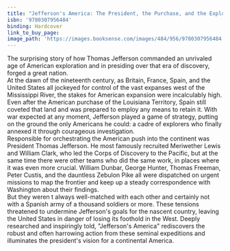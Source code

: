```yaml
---
title: "Jefferson's America: The President, the Purchase, and the Explorers Who Transformed a Nation"
isbn: '9780307956484'
binding: Hardcover
link_to_buy_page:
image_path: 'https://images.booksense.com/images/484/956/9780307956484.jpg'
---
```



The surprising story of how Thomas Jefferson commanded an unrivaled age of American exploration and in presiding over that era of discovery, forged a great nation.&nbsp;
<br>At the dawn of the nineteenth century, as Britain, France, Spain, and the United States all jockeyed for control of the vast expanses west of the Mississippi River, the stakes for American expansion were incalculably high. Even after the American purchase of the Louisiana Territory, Spain still coveted that land and was prepared to employ any means to retain it. With war expected at any moment, Jefferson played a game of strategy, putting on the ground the only Americans he could: a cadre of explorers who finally annexed it through courageous investigation.&nbsp;
<br>Responsible for orchestrating the American push into the continent was President Thomas Jefferson. He most famously recruited Meriwether Lewis and William Clark, who led the Corps of Discovery to the Pacific, but at the same time there were other teams who did the same work, in places where it was even more crucial. William Dunbar, George Hunter, Thomas Freeman, Peter Custis, and the dauntless Zebulon Pike all were dispatched on urgent missions to map the frontier and keep up a steady correspondence with Washington about their findings.&nbsp;
<br>But they weren t always well-matched with each other and certainly not with a Spanish army of a thousand soldiers or more. These tensions threatened to undermine Jefferson's goals for the nascent country, leaving the United States in danger of losing its foothold in the West. Deeply researched and inspiringly told, "Jefferson's America" rediscovers the robust and often harrowing action from these seminal expeditions and illuminates the president's vision for a continental America.
